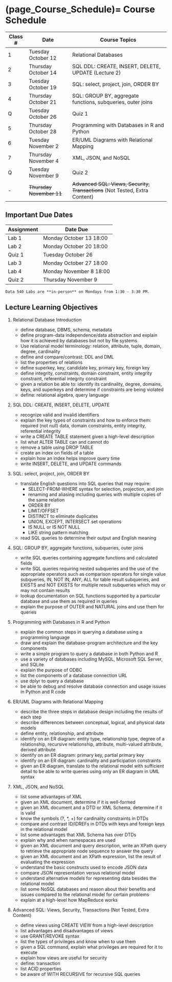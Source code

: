 (page_Course_Schedule)=
Course Schedule
=======================

| Class # | Date                        | Course Topics                                                                   |
|---------|-----------------------------|---------------------------------------------------------------------------------|
| 1       | Tuesday October 12          | Relational Databases                                                            |
| 2       | Thursday October 14         | SQL DDL: CREATE, INSERT, DELETE, UPDATE (Lecture 2)                             |
| 3       | Tuesday October 19          | SQL: select, project, join, ORDER BY                                            |
| 4       | Thursday October 21         | SQL: GROUP BY, aggregate functions, subqueries, outer joins                     |
| Q       | Tuesday October 26          | Quiz 1                                                                          |
| 5       | Thursday October 28         | Programming with Databases in R and Python                                      |
| 6       | Tuesday November 2          | ER/UML Diagrams with Relational Mapping                                         |
| 7       | Thursday November 4         | XML, JSON, and NoSQL                                                            |
| Q       | Tuesday November 9          | Quiz 2                                                                          |
| -       | <s>Thursday November 11</s> | <s>Advanced SQL: Views, Security, Transactions</s>  (Not Tested, Extra Content) |

## Important Due Dates

| Assignment | Date Due                 |
|------------|--------------------------|
| Lab 1      | Monday October 13 18:00  |
| Lab 2      | Monday October 20 18:00  |
| Quiz 1     | Tuesday October 26       |
| Lab 3      | Monday October 27 18:00  |
| Lab 4      | Monday November 8  18:00 |
| Quiz 2     | Thursday November 9      |

```{note}
Data 540 Labs are **in-person** on Mondays from 1:30 - 3:30 PM.
```

## Lecture Learning Objectives

1. Relational Database Introduction

	- define database, DBMS, schema, metadata
	- define program-data independence/data abstraction and explain how it is achieved by databases but not by file systems
	- Use relational model terminology: relation, attribute, tuple, domain, degree, cardinality
	- define and compare/contrast: DDL and DML
	- list the properties of relations
	- define superkey, key, candidate key, primary key, foreign key
	- define integrity, constraints, domain constraint, entity integrity constraint, referential integrity constraint
	- given a relation be able to: identify its cardinality, degree, domains, keys, and superkeys and determine if constraints are being violated
	- define: relational algebra, query language
  
2. SQL DDL: CREATE, INSERT, DELETE, UPDATE

	- recognize valid and invalid identifiers
	- explain the key types of constraints and how to enforce them: required (not null) data, domain constraints, entity integrity, referential integrity
	- write a CREATE TABLE statement given a high-level description
	- list what ALTER TABLE can and cannot do 
	- remove a table using DROP TABLE
	- create an index on fields of a table
	- explain how an index helps improve query time
	- write INSERT, DELETE, and UPDATE commands
      
3. SQL: select, project, join, ORDER BY

	- translate English questions into SQL queries that may require:
		- SELECT-FROM-WHERE syntax for selection, projection, and join
		- renaming and aliasing including queries with multiple copies of the same relation
		- ORDER BY
		- LIMIT/OFFSET
		- DISTINCT to eliminate duplicates
		- UNION, EXCEPT, INTERSECT set operations
		- IS NULL or IS NOT NULL
		- LIKE string pattern matching
	- read SQL queries to determine their output and English meaning

4. SQL: GROUP BY, aggregate functions, subqueries, outer joins

	- write SQL queries containing aggregate functions and calculated fields
	- write SQL queries requiring nested subqueries and the use of the appropriate operators such as comparison operators for single value subqueries, IN, NOT IN, ANY, ALL for table result subqueries, and EXISTS and NOT EXISTS for multiple result subqueries which may or may not contain results
	- lookup documentation on SQL functions supported by a particular database and use them as required in queries
	- explain the purpose of OUTER and NATURAL joins and use them for queries

5. Programming with Databases in R and Python

	- explain the common steps in querying a database using a programming language
	- draw and explain the database-program architecture and the key components
	- write a simple program to query a database in both Python and R
	- use a variety of databases including MySQL, Microsoft SQL Server, and SQLite
	- explain the purpose of ODBC
	- list the components of a database connection URL
	- use dplyr to query a database
	- be able to debug and resolve database connection and usage issues in Python and R code

6. ER/UML Diagrams with Relational Mapping

	- describe the three steps in database design including the results of each step
	- describe differences between conceptual, logical, and physical data models
	- define entity, relationship, and attribute
	- identify on an ER diagram: entity type, relationship type, degree of a relationship, recursive relationship, attribute, multi-valued attribute, derived attribute
	- identify on an ER diagram: primary key, partial primary key
	- identify on an ER diagram: cardinality and participation constraints
	- given an ER diagram, translate to the relational model with sufficient detail to be able to write queries using only an ER diagram in UML syntax

7. XML, JSON, and NoSQL

	- list some advantages of XML
	- given an XML document, determine if it is well-formed
	- given an XML document and a DTD or XML Schema, determine if it is valid
	- know the symbols (?, \*, +) for cardinality constraints in DTDs
	- compare and contrast ID/IDREFs in DTDs with keys and foreign keys in the relational model
	- list some advantages that XML Schema has over DTDs
	- explain why and when namespaces are used
	- given an XML document and query description, write an XPath query to retrieve the appropriate node sequence to answer the query
	- given an XML document and an XPath expression, list the result of evaluating the expression
	- understand the basic constructs used to encode JSON data
	- compare JSON representation versus relational model
	- understand alternative models for representing data besides the relational model
	- list some NoSQL databases and reason about their benefits and issues compared to the relational model for certain problems
	- explain at a high-level how MapReduce works      

8. Advanced SQL: Views, Security, Transactions (Not Tested, Extra Content)

	- define views using CREATE VIEW from a high-level description
	- list advantages and disadvantages of views
	- use GRANT/REVOKE syntax
	- list the types of privileges and know when to use them
	- given a SQL command, explain what privileges are required for it to execute
	- explain how views are useful for security
	- define: transaction
	- list ACID properties
	- be aware of WITH RECURSIVE for recursive SQL queries